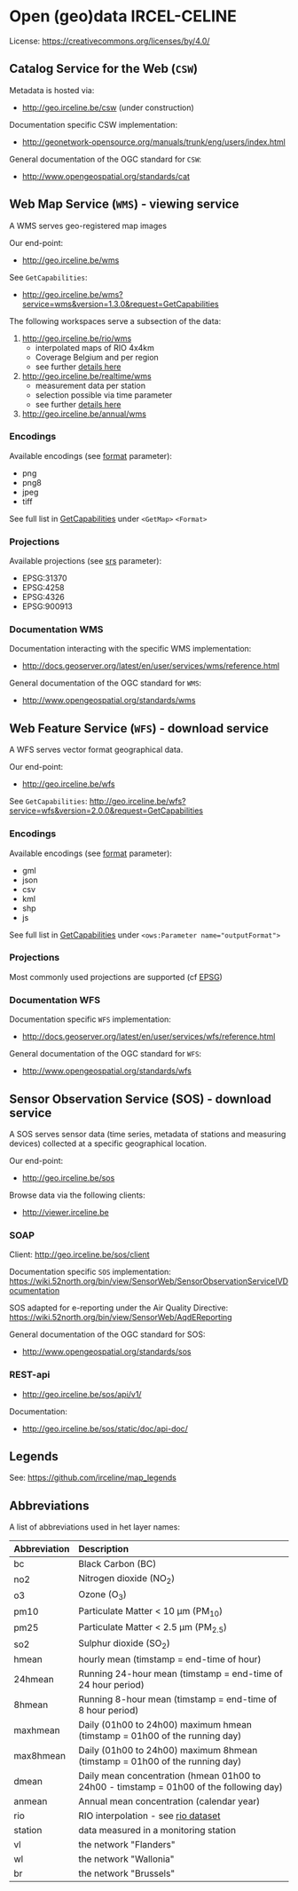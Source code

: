 # Open (geo)data IRCEL-CELINE
License: https://creativecommons.org/licenses/by/4.0/

## Catalog Service for the Web (`CSW`)
Metadata is hosted via:
* http://geo.irceline.be/csw (under construction)

Documentation specific CSW implementation:
* http://geonetwork-opensource.org/manuals/trunk/eng/users/index.html

General documentation of the OGC standard for `CSW`:
* http://www.opengeospatial.org/standards/cat

## Web Map Service (`WMS`) - viewing service
A WMS serves geo-registered map images

Our end-point:
* http://geo.irceline.be/wms

See `GetCapabilities`:
* http://geo.irceline.be/wms?service=wms&version=1.3.0&request=GetCapabilities

The following workspaces serve a subsection of the data:
1. http://geo.irceline.be/rio/wms
    - interpolated maps of RIO 4x4km
    - Coverage Belgium and per region
    - see further [details here](datasets/rio.md)
2. http://geo.irceline.be/realtime/wms
    - measurement data per station
    - selection possible via time parameter
    - see further [details here](datasets/measurements.md)
3. http://geo.irceline.be/annual/wms

### Encodings
Available encodings (see [format](http://docs.geoserver.org/latest/en/user/services/wms/outputformats.html#wms-output-formats) parameter):
* png
* png8
* jpeg
* tiff

See full list in [GetCapabilities](http://geo.irceline.be/wms?service=wms&version=1.3.0&request=GetCapabilities) under `<GetMap>` `<Format>`

### Projections
Available projections (see [srs](http://docs.geoserver.org/latest/en/user/services/wms/reference.html#wms-getmap) parameter):
* EPSG:31370
* EPSG:4258
* EPSG:4326
* EPSG:900913

### Documentation WMS
Documentation interacting with the specific WMS implementation:
* http://docs.geoserver.org/latest/en/user/services/wms/reference.html

General documentation of the OGC standard for `WMS`:
* http://www.opengeospatial.org/standards/wms

## Web Feature Service (`WFS`) - download service
A WFS serves vector format geographical data.

Our end-point:
* http://geo.irceline.be/wfs

See `GetCapabilities`:
http://geo.irceline.be/wfs?service=wfs&version=2.0.0&request=GetCapabilities

### Encodings
Available encodings (see [format](http://docs.geoserver.org/latest/en/user/services/wms/outputformats.html#wms-output-formats) parameter):
* gml
* json
* csv
* kml
* shp
* js

See full list in [GetCapabilities](http://geo.irceline.be/wfs?service=wfs&version=2.0.0&request=GetCapabilities) under `<ows:Parameter name="outputFormat">`

### Projections
Most commonly used projections are supported (cf [EPSG](https://www.epsg-registry.org/))

### Documentation WFS
Documentation specific `WFS` implementation:
* http://docs.geoserver.org/latest/en/user/services/wfs/reference.html

General documentation of the OGC standard for `WFS`:
* http://www.opengeospatial.org/standards/wfs

## Sensor Observation Service (SOS) - download service
A SOS serves sensor data (time series, metadata of stations and measuring devices) collected at a specific geographical location.

Our end-point:
* http://geo.irceline.be/sos

Browse data via the following clients:
* http://viewer.irceline.be

### SOAP
Client:
http://geo.irceline.be/sos/client

Documentation specific `SOS` implementation:
https://wiki.52north.org/bin/view/SensorWeb/SensorObservationServiceIVDocumentation

SOS adapted for e-reporting under the Air Quality Directive:
https://wiki.52north.org/bin/view/SensorWeb/AqdEReporting

General documentation of the OGC standard for SOS:
* http://www.opengeospatial.org/standards/sos

### REST-api
* http://geo.irceline.be/sos/api/v1/

Documentation:
* http://geo.irceline.be/sos/static/doc/api-doc/

## Legends
See: https://github.com/irceline/map_legends

## Abbreviations
A list of abbreviations used in het layer names:

| Abbreviation | Description                                                                                      |
|:-------------|:-------------------------------------------------------------------------------------------------|
| bc           | Black Carbon (BC)                                                                                |
| no2          | Nitrogen dioxide (NO<sub>2</sub>)                                                                |
| o3           | Ozone (O<sub>3</sub>)                                                                            |
| pm10         | Particulate Matter < 10 µm (PM<sub>10</sub>)                                                     |
| pm25         | Particulate Matter < 2.5 µm (PM<sub>2.5</sub>)                                                   |
| so2          | Sulphur dioxide (SO<sub>2</sub>)                                                                 |
| hmean        | hourly mean (timstamp = end-time of hour)                                                        |
| 24hmean      | Running 24-hour mean (timstamp = end-time of 24 hour period)                                     |
| 8hmean       | Running 8-hour mean (timstamp = end-time of 8 hour period)                                       |
| maxhmean     | Daily (01h00 to 24h00) maximum hmean (timstamp = 01h00 of the running day)                       |
| max8hmean    | Daily (01h00 to 24h00) maximum 8hmean (timstamp = 01h00 of the running day)                      |
| dmean        | Daily mean concentration (hmean 01h00 to 24h00 - timstamp = 01h00 of the following day) |
| anmean       | Annual mean concentration (calendar year)                                                     |
| rio          | RIO interpolation - see [rio dataset](datasets/rio.md)                                           |
| station      | data measured in a monitoring station                                                             |
| vl           | the network "Flanders"                                                                           |
| wl           | the network "Wallonia"                                                                           |
| br           | the network "Brussels"                                                                           |
